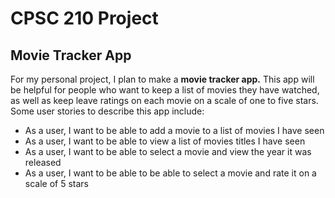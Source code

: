 # CPSC 210 Project
## Movie Tracker App

For my personal project, I plan to make a **movie tracker app.** This app will be helpful for people who want to keep a 
list of movies they have watched, as well as keep leave ratings on each movie on a scale of one to five stars. 
Some user stories to describe this app include:

- As a user, I want to be able to add a movie to a list of movies I have seen
- As a user, I want to be able to view a list of movies titles I have seen
- As a user, I want to be able to select a movie and view the year it was released
- As a user, I want to be able to be able to select a movie and rate it on a scale of 5 stars 